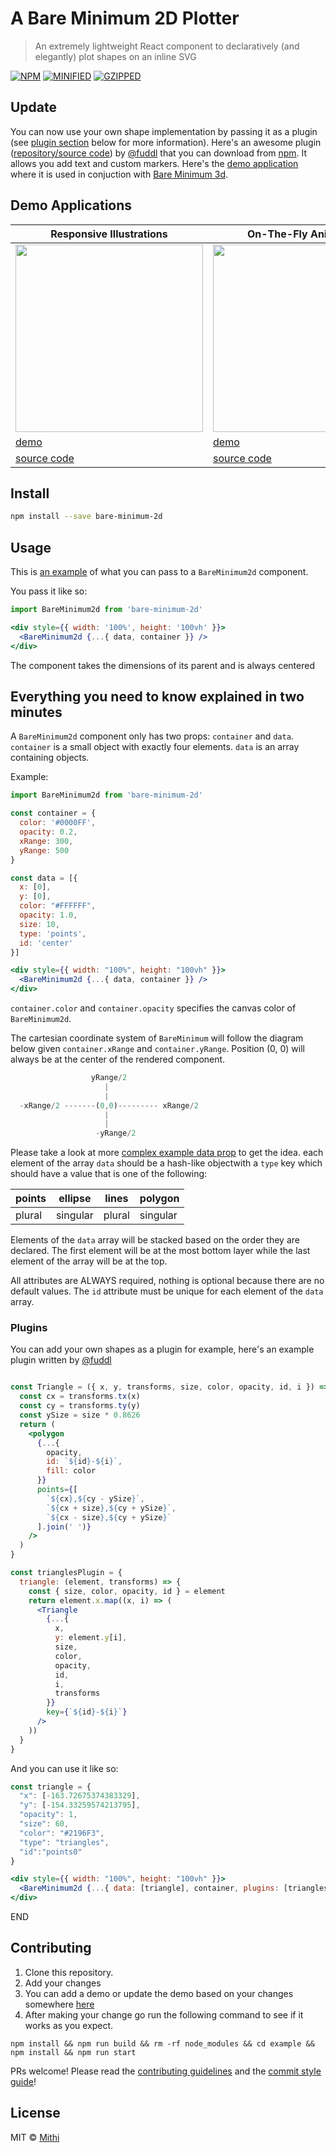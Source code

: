 # A Bare Minimum 2D Plotter

> An extremely lightweight React component to declaratively (and elegantly) plot shapes on an inline SVG

[![NPM](https://img.shields.io/npm/v/bare-minimum-2d.svg)](https://www.npmjs.com/package/bare-minimum-2d)
[![MINIFIED](https://img.shields.io/bundlephobia/min/bare-minimum-2d@0.2.0?color=%2300BCD4&label=minified)](https://bundlephobia.com/result?p=bare-minimum-2d@0.2.0)
[![GZIPPED](https://img.shields.io/bundlephobia/minzip/bare-minimum-2d@0.2.0?color=%2300BCD4&label=minified%20%2B%20gzipped)](https://bundlephobia.com/result?p=bare-minimum-2d@0.2.0)

## Update
You can now use your own shape implementation by passing it as a plugin (see [plugin section](./README.md#plugins) below for more information).
Here's an awesome plugin ([repository/source code](https://github.com/fuddl/bare-minimum-text-marker)) by [@fuddl](https://github.com/fuddl/) that you can download from [npm](https://www.npmjs.com/package/bare-minimum-text-marker). It allows you add text and custom markers. Here's the [demo application](https://fuddl.github.io/bare-minimum-text-marker/) where it is used in conjuction with [Bare Minimum 3d](https://github.com/mithi/bare-minimum-3d).

## Demo Applications

| Responsive Illustrations                                                            | On-The-Fly Animations                                                               | Interactive Applications                                                            |
| ----------------------------------------------------------------------------------- | ----------------------------------------------------------------------------------- | ----------------------------------------------------------------------------------- |
| [<img src="./example/src/demo1/demo.svg" height="300px" width="300px">][demo_link1] | [<img src="./example/src/demo2/demo.svg" height="300px" width="300px">][demo_link2] | [<img src="./example/src/demo3/demo.svg" height="300px" width="300px">][demo_link3] |
| [demo][demo_link1]                                                                  | [demo][demo_link2]                                                                  | [demo][demo_link3]                                                                  |
| [source code][source_link1]                                                         | [source code][source_link2]                                                         | [source code][source_link3]                                                         |

[demo_link1]: https://bare-minimum-2d.netlify.app/demo1
[demo_link2]: https://bare-minimum-2d.netlify.app/demo2
[demo_link3]: https://bare-minimum-2d.netlify.app/demo3
[source_link1]: https://github.com/mithi/bare-minimum-2d/blob/master/example/src/demo1/demo.js
[source_link2]: https://github.com/mithi/bare-minimum-2d/blob/master/example/src/demo2/demo.js
[source_link3]: https://github.com/mithi/bare-minimum-2d/blob/master/example/src/demo3/demo.js

## Install

```bash
npm install --save bare-minimum-2d
```

## Usage

This is [an example](./example/src/demo1/demoProps.js) of what you can pass to a `BareMinimum2d` component.

You pass it like so:

```jsx
import BareMinimum2d from 'bare-minimum-2d'

<div style={{ width: '100%', height: '100vh' }}>
  <BareMinimum2d {...{ data, container }} />
</div>
```

The component takes the dimensions of its parent and is always centered

## Everything you need to know explained in two minutes

A `BareMinimum2d` component only has two props: `container` and `data`. `container` is a small object with exactly four elements. `data` is an array containing objects.

Example:

```jsx
import BareMinimum2d from 'bare-minimum-2d'

const container = {
  color: '#0000FF',
  opacity: 0.2,
  xRange: 300,
  yRange: 500
}

const data = [{
  x: [0],
  y: [0],
  color: "#FFFFFF",
  opacity: 1.0,
  size: 10,
  type: 'points',
  id: 'center'
}]

<div style={{ width: "100%", height: "100vh" }}>
  <BareMinimum2d {...{ data, container }} />
</div>
```

`container.color` and `container.opacity` specifies the canvas color of `BareMinimum2d`.

The cartesian coordinate system of `BareMinimum` will follow the diagram below given `container.xRange` and `container.yRange`. Position (0, 0) will always be at the center of the rendered component.

```js
                  yRange/2
                     |
                     |
  -xRange/2 -------(0,0)--------- xRange/2
                     |
                     |
                   -yRange/2
```

Please take a look at more [complex example data prop](./example/src/demo1/demoProps.js) to get the idea.
each element of the array `data` should be a hash-like objectwith a `type` key which should have a value that is one of
the following:

| points | ellipse  | lines  | polygon  |
| ------ | -------- | ------ | -------- |
| plural | singular | plural | singular |

Elements of the `data` array will be stacked based on the order they are declared.
The first element will be at the most bottom layer while the last element of the array will be at the top.

All attributes are ALWAYS required, nothing is optional because there are no default values. The `id` attribute must be unique for each element of the `data` array.

### Plugins

You can add your own shapes as a plugin for example, here's an example plugin written by [@fuddl](https://github.com/fuddl)

```jsx

const Triangle = ({ x, y, transforms, size, color, opacity, id, i }) => {
  const cx = transforms.tx(x)
  const cy = transforms.ty(y)
  const ySize = size * 0.8626
  return (
    <polygon
      {...{
        opacity,
        id: `${id}-${i}`,
        fill: color
      }}
      points={[
        `${cx},${cy - ySize}`,
        `${cx + size},${cy + ySize}`,
        `${cx - size},${cy + ySize}`
      ].join(' ')}
    />
  )
}

const trianglesPlugin = {
  triangle: (element, transforms) => {
    const { size, color, opacity, id } = element
    return element.x.map((x, i) => (
      <Triangle
        {...{
          x,
          y: element.y[i],
          size,
          color,
          opacity,
          id,
          i,
          transforms
        }}
        key={`${id}-${i}`}
      />
    ))
  }
}
```

And you can use it like so:

```jsx
const triangle = {
  "x": [-163.72675374383329],
  "y": [-154.33259574213795],
  "opacity": 1,
  "size": 60,
  "color": "#2196F3",
  "type": "triangles",
  "id":"points0"
}

<div style={{ width: "100%", height: "100vh" }}>
  <BareMinimum2d {...{ data: [triangle], container, plugins: [trianglesPlugin] }} />
</div>
```

END

## Contributing

1. Clone this repository.
2. Add your changes
3. You can add a demo or update the demo based on your changes somewhere [here](https://github.com/mithi/bare-minimum-2d/tree/master/example/src)
4. After making your change go run the following command to see if it works as you expect.
```
npm install && npm run build && rm -rf node_modules && cd example && npm install && npm run start
```

PRs welcome! Please read the [contributing guidelines](https://github.com/mithi/mithi/wiki/Contributing) and the [commit style guide](https://github.com/mithi/mithi/wiki/Commit-style-guide)!

## License

MIT © [Mithi](https://github.com/mithi)
